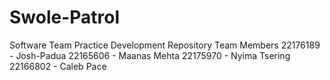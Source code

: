 # Swole-Patrol
Software Team Practice Development Repository
Team Members
22176189 - Josh-Padua
22165606 - Maanas Mehta
22175970 - Nyima Tsering
22166802 - Caleb Pace
